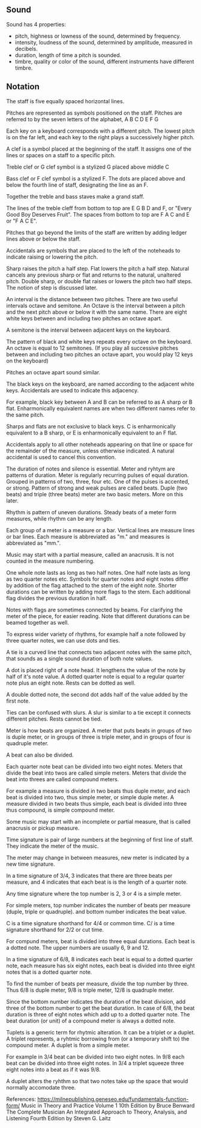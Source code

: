 ## Sound

Sound has 4 properties:
- pitch, highness or lowness of the sound, determined by frequency.
- intensity, loudness of the sound, determined by amplitude, measured in decibels.
- duration, length of time a pitch is sounded.
- timbre, quality or color of the sound, different instruments have different timbre.

## Notation

The staff is five equally spaced horizontal lines.

Pitches are represented as symbols positioned on the staff.
Pitches are referred to by the seven letters of the alphabet, A B C D E F G

Each key on a keyboard corresponds with a different pitch.
The lowest pitch is on the far left, and each key to the right plays a successively higher pitch.

A clef is a symbol placed at the beginning of the staff. It assigns one of the lines or spaces on a staff to a specific pitch. 

Treble clef or G clef symbol is a stylized G placed above middle C

Bass clef or F clef symbol is a stylized F. The dots are placed above and below the fourth line of staff, designating the line as an F.

Together the treble and bass staves make a grand staff.

The lines of the treble cleff from bottom to top are E G B D and F, or "Every Good Boy Deserves Fruit". The spaces from bottom to top are F A C and E or "F A C E".


Pitches that go beyond the limits of the staff are written by adding ledger lines above or below the staff.


Accidentals are symbols that are placed to the left of the noteheads to indicate raising or lowering the pitch.

Sharp raises the pitch a half step.
Flat lowers the pitch a half step.
Natural cancels any previous sharp or flat and returns to the natural, unaltered pitch.
Double sharp, or double flat raises or lowers the pitch two half steps.
The notion of step is discussed later.


An interval is the distance between two pitches. There are two useful intervals octave and semitone.
An Octave is the interval between a pitch and the next pitch above or below it with the same name.
There are eight white keys between and including two pitches an octave apart.

A semitone is the interval between adjacent keys on the keyboard.

The pattern of black and white keys repeats every octave on the keyboard. An octave is equal to 12 semitones.
(If you play all successive pitches between and including two pitches an octave apart, you would play 12 keys on the keyboard)

Pitches an octave apart sound similar.

The black keys on the keyboard, are named according to the adjacent white keys. Accidentals are used to indicate this adjacency.

For example, black key between A and B can be referred to as A sharp or B flat. 
Enharmonically equivalent names are when two different names refer to the same pitch.

Sharps and flats are not exclusive to black keys. C is enharmonically equivalent to a B sharp, or E is enharmonically equivalent to an F flat.

Accidentals apply to all other noteheads appearing on that line or space for the remainder of the measure, unless otherwise indicated. A natural accidental is used to cancel this convention.


The duration of notes and silence is essential. Meter and ryhtym are patterns of duration.
Meter is regularly recurring pulses of equal duration. Grouped in patterns of two, three, four etc. One of the pulses is accented, or strong. Pattern of strong and weak pulses are called beats.
Duple (two beats) and triple (three beats) meter are two basic meters. More on this later.


Rhythm is pattern of uneven durations.
Steady beats of a meter form measures, while rhythm can be any length.


Each group of a meter is a measure or a bar. Vertical lines are measure lines or bar lines. Each measure is abbreviated as "m." and measures is abbreviated as "mm.".

Music may start with a partial measure, called an anacrusis. It is not counted in the measure numbering.


One whole note lasts as long as two half notes. One half note lasts as long as two quarter notes etc.
Symbols for quarter notes and eight notes differ by addition of the flag attached to the stem of the eight note. Shorter durations can be written by adding more flags to the stem. Each additional flag divides the previous duration in half.


Notes with flags are sometimes connected by beams. For clarifying the meter of the piece, for easier reading. Note that different durations can be beamed together as well.


To express wider variety of rhythms, for example half a note followed by three quarter notes, we can use dots and ties.

A tie is a curved line that connects two adjacent notes with the same pitch, that sounds as a single sound duration of both note values.

A dot is placed right of a note head. It lengthens the value of the note by half of it's note value.
A dotted quarter note is equal to a regular quarter note plus an eight note.
Rests can be dotted as well.

A double dotted note, the second dot adds half of the value added by the first note.


Ties can be confused with slurs. A slur is similar to a tie except it connects different pitches.
Rests cannot be tied.


Meter is how beats are organized. A meter that puts beats in groups of two is duple meter, or in groups of three is triple meter, and in groups of four is quadruple meter.

A beat can also be divided.

Each quarter note beat can be divided into two eight notes.
Meters that divide the beat into twos are called simple meters.
Meters that divide the beat into threes are called compound meters.


For example a measure is divided in two beats thus duple meter, and each beat is divided into two, thus simple meter, or simple duple meter.
A measure divided in two beats thus simple, each beat is divided into three thus compound, is simple compound meter.

Some music may start with an incomplete or partial measure, that is called anacrusis or pickup measure.


Time signature is pair of large numbers at the beginning of first line of staff. They indicate the meter of the music.

The meter may change in between measures, new meter is indicated by a new time signature.

In a time signature of 3/4, 3 indicates that there are three beats per measure, and 4 indicates that each beat is is the length of a quarter note.

Any time signature where the top number is 2, 3 or 4 is a simple meter.

For simple meters, top number indicates the number of beats per measure (duple, triple or quadruple). and bottom number indicates the beat value.


C is a time signature shorthand for 4/4 or common time.
C/ is a  time signature shorthand for 2/2 or cut time.

For compund meters, beat is divided into three equal durations. Each beat is a dotted note.
The upper numbers are usually 6, 9 and 12.
 
In a time signature of 6/8, 8 indicates each beat is equal to a dotted quarter note, each measure has six eight notes, each beat is divided into three eight notes that is a dotted quarter note. 

To find the number of beats per measure, divide the top number by three. Thus 6/8 is duple meter, 9/8 is triple meter, 12/8 is quadruple meter.

Since the bottom number indicates the duration of the beat division, add three of the bottom number to get the beat duration. In case of 6/8, the beat duration is three of eight notes which add up to a dotted quarter note. The beat duration (or unit) of a compound meter is always a dotted note.


Tuplets is a generic term for rhytmic alteration. It can be a triplet or a duplet.
A triplet represents, a ryhtmic borrowing from (or a temporary shift to) the compound meter. A duplet is from a simple meter.

For example in 3/4 beat can be divided into two eight notes. In 9/8 each beat can be divided into three eight notes. In 3/4 a triplet squeeze three eight notes into a beat as if it was 9/8.

A duplet alters the ryhthm so that two notes take up the space that would normally accomodate three.



References:
https://milnepublishing.geneseo.edu/fundamentals-function-form/
Music in Theory and Practice Volume 1 10th Edition by Bruce Benward
The Complete Musician An Integrated Approach to Theory, Analysis, and Listening Fourth Edition by Steven G. Laitz
